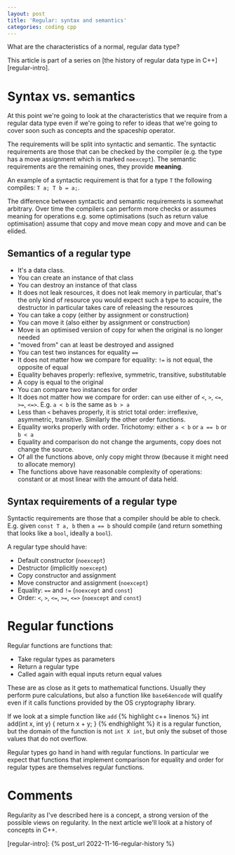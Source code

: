 ```yaml
---
layout: post
title: 'Regular: syntax and semantics'
categories: coding cpp
---
```


What are the characteristics of a normal, regular data type?

This article is part of a series on [the history of regular data type in
C++][regular-intro].


# Syntax vs. semantics

At this point we're going to look at the characteristics that we require from a
regular data type even if we're going to refer to ideas that we're going to
cover soon such as concepts and the spaceship operator.

The requirements will be split into syntactic and semantic. The syntactic
requirements are those that can be checked by the compiler (e.g. the type has a
move assignment which is marked `noexcept`). The semantic requirements are
the remaining ones, they provide **meaning**.

An example of a syntactic requirement is that for a type `T` the following
compiles: `T a; T b = a;`.

The difference between syntactic and semantic requirements is somewhat
arbitrary. Over time the compilers can perform more checks or assumes meaning
for operations e.g. some optimisations (such as return value optimisation)
assume that copy and move mean copy and move and can be elided.

## Semantics of a regular type

- It's a data class.
- You can create an instance of that class
- You can destroy an instance of that class
- It does not leak resources, it does not leak memory in particular, that's the
  only kind of resource you would expect such a type to acquire, the destructor
  in particular takes care of releasing the resources
- You can take a copy (either by assignment or construction)
- You can move it (also either by assignment or construction)
- Move is an optimised version of copy for when the original is no longer
  needed
- "moved from" can at least be destroyed and assigned
- You can test two instances for equality `==`
- It does not matter how we compare for equality: `!=` is not equal, the
  opposite of equal
- Equality behaves properly: reflexive, symmetric, transitive, substitutable
- A copy is equal to the original
- You can compare two instances for order
- It does not matter how we compare for order: can use either of `<`, `>`,
  `<=`, `>=`, `<=>`. E.g. `a < b` is the same as `b > a`
- Less than `<` behaves properly, it is strict total order: irreflexive,
  asymmetric, transitive. Similarly the other order functions.
- Equality works properly with order. Trichotomy: either `a < b` or `a == b` or
  `b < a`
- Equality and comparison do not change the arguments, copy does not change the
  source.
- Of all the functions above, only copy might throw (because it might need to
  allocate memory)
- The functions above have reasonable complexity of operations: constant or at
  most linear with the amount of data held.


## Syntax requirements of a regular type

Syntactic requirements are those that a compiler should be able to check.
E.g. given `const T a, b` then `a == b` should compile (and return something
that looks like a `bool`, ideally a `bool`).

A regular type should have:
- Default constructor (`noexcept`)
- Destructor (implicitly `noexcept`)
- Copy constructor and assignment
- Move constructor and assignment (`noexcept`)
- Equality: `==` and `!=` (`noexcept` and `const`)
- Order: `<`, `>`, `<=`, `>=`, `<=>` (`noexcept` and `const`)


# Regular functions

Regular functions are functions that:
- Take regular types as parameters
- Return a regular type
- Called again with equal inputs return equal values

These are as close as it gets to mathematical functions. Usually they perform
pure calculations, but also a function like `base64encode` will qualify even if
it calls functions provided by the OS cryptography library.

If we look at a simple function like `add`
{% highlight c++ linenos %}
int add(int x, int y) {
  return x + y;
}
{% endhighlight %}
it is a regular function, but the domain of the function is not `int X int`,
but only the subset of those values that do not overflow.

Regular types go hand in hand with regular functions. In particular we expect
that functions that implement comparison for equality and order for regular
types are themselves regular functions.


# Comments

Regularity as I've described here is a concept, a strong version of the
possible views on regularity. In the next article we'll look at a history of
concepts in C++.


[regular-intro]:    {% post_url 2022-11-16-regular-history %}

